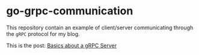 # go-grpc-communication
This repository contain an example of client/server communicating through the `gRPC` protocol for my blog.

This is the post: [Basics about a gRPC Server](https://jackgris.github.io/goscrapy-blog/post/basics-about-a-grpc-server/)

